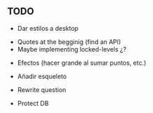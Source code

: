 ## TODO


<!-- - Proteger las rutas! -->
<!-- - Hacer pantalla (+lógica) de haber completado el set -->
<!-- - Hacer pantalla (+lógica) de haber completado el retry -->
- Dar estilos a desktop
<!-- - Poner footer -->
- Quotes at the begginig (find an API)
- Maybe implementing locked-levels ¿? 
<!-- - Counter en retrygame -->
- Efectos (hacer grande al sumar puntos, etc.)
- Añadir esqueleto

- Rewrite question
<!-- - Fill DB -->
- Protect DB